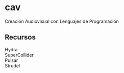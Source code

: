 # cav
Creación Audiovisual con Lenguajes de Programación

## Recursos
Hydra  
SuperCollider  
Pulsar  
Strudel  
